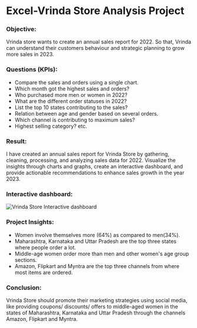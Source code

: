 # Excel-Vrinda Store Analysis Project
### Objective:
Vrinda store wants to create an annual sales report for 2022. So that, Vrinda can understand their customers behaviour and strategic planning to grow more sales in 2023.

### Questions (KPIs):
- Compare the sales and orders using a single chart.
- Which month got the highest sales and orders?
- Who purchased more men or women in 2022?
- What are the different order statuses in 2022?
- List the top 10 states contributing to the sales?
- Relation between age and gender based on several orders.
- Which channel is contributing to maximum sales?
- Highest selling category? etc.

### Result:
I have created an annual sales report for Vrinda Store by gathering, cleaning, processing, and analyzing sales data for 2022. Visualize the insights through charts and graphs, create an interactive dashboard, and provide actionable recommendations to enhance sales growth in the year 2023. 
### Interactive dashboard:
![Vrinda Store Interactive dashboard](https://github.com/Chaitanya101101/Excel_Vrinda_Store_Analysis/assets/128048654/076f3c6c-7b10-4e21-a3fa-a00b8cb01068)
### Project Insights:
* Women involve themselves more (64%) as compared to men(34%).
* Maharashtra, Karnataka and Uttar Pradesh are the top three states where people order a lot.
* Middle-age women order more than men and other women's age group sections.
* Amazon, Flipkart and Myntra are the top three channels from where most items are ordered.
### Conclusion:
Vrinda Store should promote their marketing strategies using social media, like providing coupons/ discounts/ offers to middle-aged women in the states of Maharashtra, Karnataka and Uttar Pradesh through the channels Amazon, Flipkart and Myntra.
